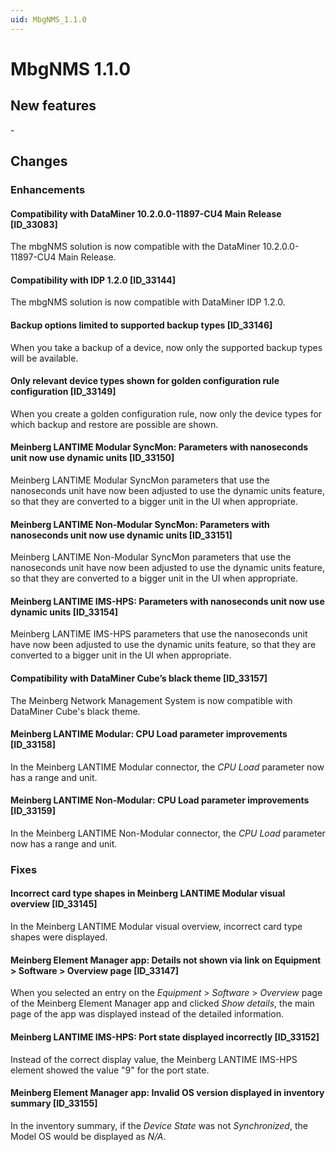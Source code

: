 ```yaml
---
uid: MbgNMS_1.1.0
---
```


# MbgNMS 1.1.0

## New features

\-

## Changes

### Enhancements

#### Compatibility with DataMiner 10.2.0.0-11897-CU4 Main Release \[ID_33083\]

The mbgNMS solution is now compatible with the DataMiner 10.2.0.0-11897-CU4 Main Release.

#### Compatibility with IDP 1.2.0 \[ID_33144\]

The mbgNMS solution is now compatible with DataMiner IDP 1.2.0.

#### Backup options limited to supported backup types \[ID_33146\]

When you take a backup of a device, now only the supported backup types will be available.

#### Only relevant device types shown for golden configuration rule configuration \[ID_33149\]

When you create a golden configuration rule, now only the device types for which backup and restore are possible are shown.

#### Meinberg LANTIME Modular SyncMon: Parameters with nanoseconds unit now use dynamic units \[ID_33150\]

Meinberg LANTIME Modular SyncMon parameters that use the nanoseconds unit have now been adjusted to use the dynamic units feature, so that they are converted to a bigger unit in the UI when appropriate.

#### Meinberg LANTIME Non-Modular SyncMon: Parameters with nanoseconds unit now use dynamic units \[ID_33151\]

Meinberg LANTIME Non-Modular SyncMon parameters that use the nanoseconds unit have now been adjusted to use the dynamic units feature, so that they are converted to a bigger unit in the UI when appropriate.

#### Meinberg LANTIME IMS-HPS: Parameters with nanoseconds unit now use dynamic units \[ID_33154\]

Meinberg LANTIME IMS-HPS parameters that use the nanoseconds unit have now been adjusted to use the dynamic units feature, so that they are converted to a bigger unit in the UI when appropriate.

#### Compatibility with DataMiner Cube’s black theme \[ID_33157\]

The Meinberg Network Management System is now compatible with DataMiner Cube's black theme.

#### Meinberg LANTIME Modular: CPU Load parameter improvements \[ID_33158\]

In the Meinberg LANTIME Modular connector, the *CPU Load* parameter now has a range and unit.

#### Meinberg LANTIME Non-Modular: CPU Load parameter improvements \[ID_33159\]

In the Meinberg LANTIME Non-Modular connector, the *CPU Load* parameter now has a range and unit.

### Fixes

#### Incorrect card type shapes in Meinberg LANTIME Modular visual overview \[ID_33145\]

In the Meinberg LANTIME Modular visual overview, incorrect card type shapes were displayed.

#### Meinberg Element Manager app: Details not shown via link on Equipment \> Software \> Overview page \[ID_33147\]

When you selected an entry on the *Equipment* > *Software* > *Overview* page of the Meinberg Element Manager app and clicked *Show details*, the main page of the app was displayed instead of the detailed information.

#### Meinberg LANTIME IMS-HPS: Port state displayed incorrectly \[ID_33152\]

Instead of the correct display value, the Meinberg LANTIME IMS-HPS element showed the value "9" for the port state.

#### Meinberg Element Manager app: Invalid OS version displayed in inventory summary \[ID_33155\]

In the inventory summary, if the *Device State* was not *Synchronized*, the Model OS would be displayed as *N/A*.
